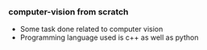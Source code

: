 ### computer-vision from scratch

- Some task done related to computer vision
- Programming language used is c++ as well as python
